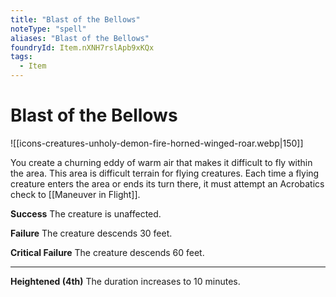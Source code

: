 ```yaml
---
title: "Blast of the Bellows"
noteType: "spell"
aliases: "Blast of the Bellows"
foundryId: Item.nXNH7rslApb9xKQx
tags:
  - Item
---
```


# Blast of the Bellows
![[icons-creatures-unholy-demon-fire-horned-winged-roar.webp|150]]

You create a churning eddy of warm air that makes it difficult to fly within the area. This area is difficult terrain for flying creatures. Each time a flying creature enters the area or ends its turn there, it must attempt an Acrobatics check to [[Maneuver in Flight]].

**Success** The creature is unaffected.

**Failure** The creature descends 30 feet.

**Critical Failure** The creature descends 60 feet.

* * *

**Heightened (4th)** The duration increases to 10 minutes.
